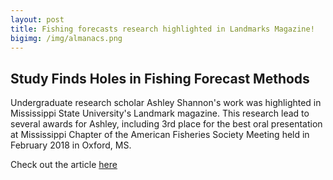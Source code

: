 ```yaml
---
layout: post
title: Fishing forecasts research highlighted in Landmarks Magazine!
bigimg: /img/almanacs.png
---
```



##  Study Finds Holes in Fishing Forecast Methods

Undergraduate research scholar Ashley Shannon's work was
highlighted in Mississippi State University's Landmark
magazine. This research lead to several awards for Ashley,
including 3rd place for the best oral presentation at Mississippi
Chapter of the American Fisheries Society Meeting held in 
February 2018 in Oxford, MS. 


Check out the article [here](http://www.dafvm.msstate.edu/landmarks/18/Landmark14v2_web.pdf#page=16)